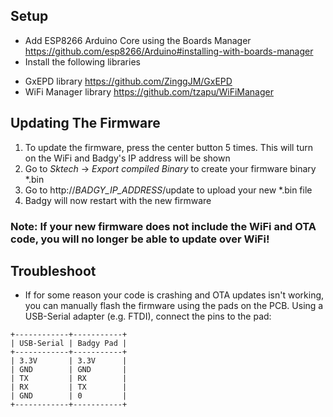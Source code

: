 ## Setup
* Add ESP8266 Arduino Core using the Boards Manager https://github.com/esp8266/Arduino#installing-with-boards-manager
* Install the following libraries
- GxEPD library https://github.com/ZinggJM/GxEPD
- WiFi Manager library https://github.com/tzapu/WiFiManager

## Updating The Firmware
1. To update the firmware, press the center button 5 times. This will turn on the WiFi and Badgy's IP address will be shown
2. Go to *Sktech* -> *Export compiled Binary* to create your firmware binary *.bin
3. Go to http://*BADGY_IP_ADDRESS*/update to upload your new *.bin file
4. Badgy will now restart with the new firmware
### Note: If your new firmware does not include the WiFi and OTA code, you will no longer be able to update over WiFi!

## Troubleshoot
* If for some reason your code is crashing and OTA updates isn't working, you can manually flash the firmware using the pads on the PCB. Using a USB-Serial adapter (e.g. FTDI), connect the pins to the pad:
```
+------------+-----------+
| USB-Serial | Badgy Pad |
+------------+-----------+
| 3.3V       | 3.3V      |
| GND        | GND       |
| TX         | RX        |
| RX         | TX        |
| GND        | 0         |
+------------+-----------+
```

